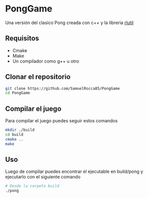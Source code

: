 # PongGame

Una versión del clasico Pong creada con c++ y la libreria [rlutil](https://github.com/tapio/rlutil)

## Requisitos

- Cmake
- Make
- Un compilador como g++ u otro

## Clonar el repositorio

```bash
git clone https://github.com/SamuelRocca85/PongGame
cd PongGame
```

## Compilar el juego
Para compilar el juego puedes seguir estos comandos

```bash
mkdir ./build
cd build
cmake ..
make
```

## Uso

Luego de compilar puedes encontrar el ejecutable en build/pong y ejecutarlo con el siguiente comando
```bash
# Desde la carpeta build
./pong
```


